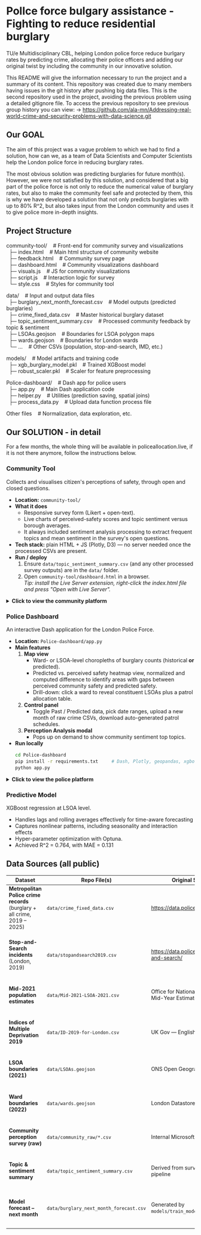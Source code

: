 # PolIce force bulgary assistance - Fighting to reduce residential burglary
TU/e Multidisciplinary CBL, helping London police force reduce burlgary rates by predicting crime, allocating their police officers and adding our original twist by including the community in our innovative solution.

This README will give the information necessary to run the project and a summary of its content. This repository was created due to many members having issues in the git history after pushing big data files. This is the second repository used in the project, avoiding the previous problem using a detailed gitignore file. To access the previous repository to see previous group history you can view: 
-> https://github.com/ala-mn/Addressing-real-world-crime-and-security-problems-with-data-science.git

## Our GOAL
The aim of this project was a vague problem to which we had to find a solution, how can we, as a team of Data Scientists and Computer Scientists help the London police force in reducing burglary rates. 

The most obvious solution was predicting burglaries for future month(s). However, we were not satisfied by this solution, and considered that a big part of the police force is not only to reduce the numerical value of burglary rates, but also to make the community feel safe and protected by them, this is why we have developed a solution that not only predicts burglaries with up to 80% R^2, but also takes input from the London community and uses it to give police more in-depth insights. 

## Project Structure

community-tool/   &nbsp;&nbsp;         # Front-end for community survey and visualizations<br>
&nbsp;  ├─ index.html  &nbsp;&nbsp;          # Main html structure of community website<br>
&nbsp;  ├─ feedback.html   &nbsp;&nbsp;      # Community survey page<br>
&nbsp;  ├─ dashboard.html  &nbsp;&nbsp;      # Community visualizations dashboard<br>
&nbsp;  ├─ visuals.js    &nbsp;&nbsp;        # JS for community visualizations<br>
&nbsp;  ├─ script.js   &nbsp;&nbsp;          # Interaction logic for survey<br>
&nbsp;  └─ style.css   &nbsp;&nbsp;          # Styles for community tool<br>

data/         &nbsp;&nbsp;             # Input and output data files<br>
&nbsp;  ├─ burglary_next_month_forecast.csv &nbsp;&nbsp;  # Model outputs (predicted burglaries)<br>
&nbsp;  ├─ crime_fixed_data.csv         &nbsp;&nbsp;      # Master historical burglary dataset<br>
&nbsp;  ├─ topic_sentiment_summary.csv    &nbsp;&nbsp;    # Processed community feedback by topic & sentiment<br>
&nbsp;  ├─ LSOAs.geojson      &nbsp;&nbsp;                # Boundaries for LSOA polygon maps<br>
&nbsp;  ├─ wards.geojson     &nbsp;&nbsp;                 # Boundaries for London wards<br>
&nbsp;  └─ ...              &nbsp;&nbsp;                  # Other CSVs (population, stop-and-search, IMD, etc.)<br>

models/            &nbsp;&nbsp;        # Model artifacts and training code<br>
&nbsp;  ├─ xgb_burglary_model.pkl   &nbsp;&nbsp;          # Trained XGBoost model<br>
&nbsp;  ├─ robust_scaler.pkl     &nbsp;&nbsp;             # Scaler for feature preprocessing<br>

Police-dashboard/    &nbsp;&nbsp;     # Dash app for police users<br>
&nbsp;  ├─ app.py        &nbsp;&nbsp;             # Main Dash application code<br>
&nbsp;  ├─ helper.py     &nbsp;&nbsp;             # Utilities (prediction saving, spatial joins)<br>
&nbsp;  ├─ process_data.py   &nbsp;&nbsp;         # Upload data function process file<br>

Other files         &nbsp;&nbsp;            # Normalization, data exploration, etc.<br>

## Our SOLUTION - in detail
For a few months, the whole thing will be available in policeallocation.live, if it is not there anymore, follow the instructions below.

### Community Tool
Collects and visualises citizen's perceptions of safety, through open and closed questions.

* **Location:** `community-tool/`
* **What it does**
  * Responsive survey form (Likert + open-text).
  * Live charts of perceived-safety scores and topic sentiment versus borough averages.
  * It always included sentiment analysis processing to extract frequent topics and mean sentiment in the survey's open questions.
* **Tech stack:** plain HTML + JS (Plotly, D3) — no server needed once the processed CSVs are present.
* **Run / deploy**
  1. Ensure `data/topic_sentiment_summary.csv` (and any other processed survey outputs) are in the `data/` folder.
  2. Open `community-tool/dashboard.html` in a browser.  
     *Tip: install the Live Server extension, right-click the index.html file and press "Open with Live Server".*

<details>
<summary><strong>Click to view the community platform</strong></summary>

<p align="center">
  <img src="data/readme_files/mcblcommviz1.png"  width="45%">&nbsp;
  <img src="data/readme_files/mcblcommviz2.png" width="45%">
</p>
<p align="center">
  <img src="data/readme_files/mcblsurvery1.png"     width="45%">&nbsp;
  <img src="data/readme_files/mcblsurvey2.png"     width="45%">
</p>

</details>

### Police Dashboard
An interactive Dash application for the London Police Force.

* **Location:** `Police-dashboard/app.py`
* **Main features**
  1. **Map view**  
     * Ward- or LSOA-level choropleths of burglary counts (historical **or** predicted).  
     * Predicted vs. perceived safety heatmap view, normalized and computed difference to identify areas with gaps between perceived community safety and predicted safety.
     * Drill-down: click a ward to reveal constituent LSOAs plus a patrol allocation table.
  2. **Control panel**  
     * Toggle Past / Predicted data, pick date ranges, upload a new month of raw crime CSVs, download auto-generated patrol schedules.
  3. **Perception Analysis modal**  
     * Pops up on demand to show community sentiment top topics.
* **Run locally**
  ```bash
  cd Police-dashboard
  pip install -r requirements.txt     # Dash, Plotly, geopandas, xgboost, etc.
  python app.py

<details>
<summary><strong>Click to view the police platform</strong></summary>

<p align="center">
  <img src="data/readme_files/mcblpd1.png"  width="45%">&nbsp;
  <img src="data/readme_files/mcblpd2.png" width="45%">
</p>
<p align="center">
  <img src="data/readme_files/mcblpd3.png"     width="45%">&nbsp;
  <img src="data/readme_files/mcblpd4.png"     width="45%">
</p>
<p align="center">
  <img src="data/readme_files/mcblpd5.png"     width="45%">&nbsp;
  <img src="data/readme_files/mcblpd6.png"     width="45%">
</p>

</details>

### Predictive Model
XGBoost regression at LSOA level.
* Handles lags and rolling averages effectively for time-aware forecasting
* Captures nonlinear patterns, including seasonality and interaction effects
* Hyper-parameter optimization with Optuna.
* Achieved R^2 = 0.764, with MAE = 0.131

## Data Sources (all public)

| Dataset | Repo File(s) | Original Source | Notes |
|---------|--------------|-----------------|-------|
| **Metropolitan Police crime records** (burglary + all crime, 2019 – 2025) | `data/crime_fixed_data.csv` | <https://data.police.uk/> | Monthly extracts, deduplicated and geo-tagged to LSOA centroids. |
| **Stop-and-Search incidents** (London, 2019) | `data/stopandsearch2019.csv` | <https://data.police.uk/data/stop-and-search/> | Used as proxy for police presence; aggregated by LSOA × month. |
| **Mid-2021 population estimates** | `data/Mid-2021-LSOA-2021.csv` | Office for National Statistics — Mid-Year Estimates | Population per LSOA; joined for per-capita rates. |
| **Indices of Multiple Deprivation 2019** | `data/ID-2019-for-London.csv` | UK Gov — English IMD 2019 | IMD, income, employment, crime & health deciles. |
| **LSOA boundaries (2021)** | `data/LSOAs.geojson` | ONS Open Geography Portal | Polygon geometries, re-projected to EPSG:4326. |
| **Ward boundaries (2022)** | `data/wards.geojson` | London Datastore | Used for ward-level aggregation & drill-down. |
| **Community perception survey (raw)** | `data/community_raw/*.csv` | Internal Microsoft Forms survey | Anonymised resident feedback, exported monthly. |
| **Topic & sentiment summary** | `data/topic_sentiment_summary.csv` | Derived from survey via NLP pipeline | Mean VADER sentiment by matched topic. |
| **Model forecast – next month** | `data/burglary_next_month_forecast.csv` | Generated by `models/train_model.py` | XGBoost prediction for each LSOA, rolling window update. |
